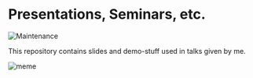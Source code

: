 # Presentations, Seminars, etc.

![Maintenance](https://img.shields.io/maintenance/yes/2019.svg?style=flat-square)

This repository contains slides and demo-stuff used in talks given by me.

![meme](http://www.adrianbrown.id.au/images/presentation.png)



